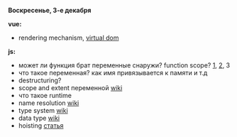 
**Воскресенье, 3-е декабря**

**vue:**
-  rendering mechanism, [virtual dom](https://vuejs.org/guide/extras/rendering-mechanism.html)

**js:**
-  может ли функция брат переменные снаружи? function scope? [1](https://developer.mozilla.org/en-US/docs/Glossary/Scope), [2](https://www.digitalocean.com/community/tutorials/understanding-variables-scope-hoisting-in-javascript), 3
-  что такое переменная? как имя привязывается к памяти и т.д
-  destructuring?
-  scope and extent переменной [wiki](https://en.wikipedia.org/wiki/Variable_(computer_science))
-  что такое runtime
-  name resolution [wiki](https://en.wikipedia.org/wiki/Name_resolution_(programming_languages))
-  type system [wiki](https://en.wikipedia.org/wiki/Type_system)
-  data type [wiki](https://en.wikipedia.org/wiki/Data_type)
-  hoisting [статья](https://medium.com/@stasonmars/%D1%80%D0%B0%D0%B7%D0%B1%D0%B8%D1%80%D0%B0%D0%B5%D0%BC%D1%81%D1%8F-%D1%81-%D0%BF%D0%BE%D0%B4%D0%BD%D1%8F%D1%82%D0%B8%D0%B5%D0%BC-hoisting-%D0%B2-javascript-7d2d27bc51f1)